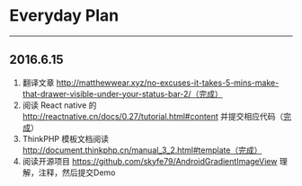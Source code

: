 # Everyday Plan #
******
## 2016.6.15 ##
1. 翻译文章  http://matthewwear.xyz/no-excuses-it-takes-5-mins-make-that-drawer-visible-under-your-status-bar-2/（完成）
2. 阅读 React native 的 http://reactnative.cn/docs/0.27/tutorial.html#content  并提交相应代码（[完成](https://github.com/adamin1990/LearnReactNative/commit/4b6de4ea9412e873f52c16e129fdf3f1b9760f0a)）
3. ThinkPHP 模板文档阅读 http://document.thinkphp.cn/manual_3_2.html#template（完成）
4. 阅读开源项目 https://github.com/skyfe79/AndroidGradientImageView 理解，注释，然后提交Demo